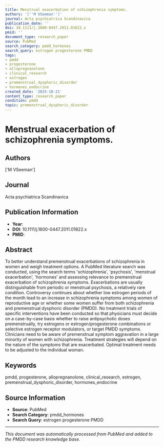 ```yaml
---
title: Menstrual exacerbation of schizophrenia symptoms.
authors: '[''M VSeeman'']'
journal: Acta psychiatrica Scandinavica
publication_date: ''
doi: 10.1111/j.1600-0447.2011.01822.x
pmid: ''
document_type: research_paper
source: PubMed
search_category: pmdd_hormones
search_query: estrogen progesterone PMDD
tags:
- pmdd
- progesterone
- allopregnanolone
- clinical_research
- estrogen
- premenstrual_dysphoric_disorder
- hormones_endocrine
created_date: '2025-10-21'
content_type: research_paper
condition: pmdd
topic: premenstrual_dysphoric_disorder
---
```


# Menstrual exacerbation of schizophrenia symptoms.

## Authors
['M VSeeman']

## Journal
Acta psychiatrica Scandinavica

## Publication Information
- **Year**: 
- **DOI**: 10.1111/j.1600-0447.2011.01822.x
- **PMID**: 

## Abstract
To better understand premenstrual exacerbations of schizophrenia in women and weigh treatment options. A PubMed literature search was conducted, using the search terms 'schizophrenia', 'psychosis', 'menstrual exacerbation', 'hormones' and assessing relevance to premenstrual exacerbation of schizophrenia symptoms. Exacerbations are usually distinguishable from periodic or menstrual psychosis, a relatively rare condition. Controversy continues about whether low estrogen periods of the month lead to an increase in schizophrenia symptoms among women of reproductive age or whether some women suffer from both schizophrenia and premenstrual dysphoric disorder (PMDD). No treatment trials of specific interventions have been conducted so that physicians must decide on a case-by-case basis whether to raise antipsychotic doses premenstrually, try estrogens or estrogen/progesterone combinations or selective estrogen receptor modulators, or target PMDD symptoms. Clinicians need to be aware of premenstrual symptom aggravation in a large minority of women with schizophrenia. Treatment strategies will depend on the nature of the symptoms that are exacerbated. Optimal treatment needs to be adjusted to the individual woman.

## Keywords
pmdd, progesterone, allopregnanolone, clinical_research, estrogen, premenstrual_dysphoric_disorder, hormones_endocrine

## Source Information
- **Source**: PubMed
- **Search Category**: pmdd_hormones
- **Search Query**: estrogen progesterone PMDD

---
*This document was automatically processed from PubMed and added to the PMDD research knowledge base.*
